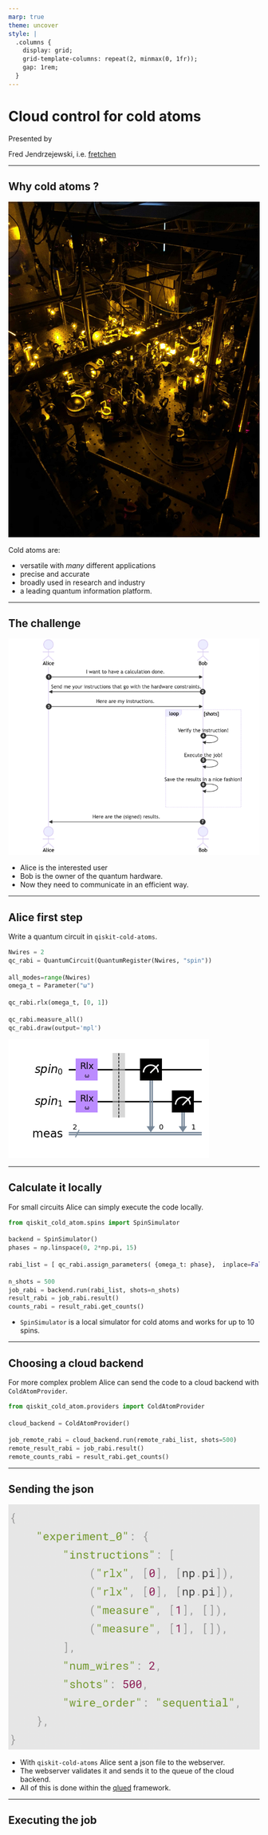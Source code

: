 ```yaml
---
marp: true
theme: uncover
style: |
  .columns {
    display: grid;
    grid-template-columns: repeat(2, minmax(0, 1fr));
    gap: 1rem;
  }
---
```


# Cloud control for cold atoms

Presented by

Fred Jendrzejewski, i.e. [fretchen](https://linktr.ee/fretchen)

---

## Why cold atoms ?

![bg left:50%](ImageNaLi.jpg)

Cold atoms are:

- versatile with *many* different applications
- precise and accurate
- broadly used in research and industry
- a leading quantum information platform.

---

## The challenge

![bg fit left:50%](AliceAndBob.png)

- Alice is the interested user
- Bob is the owner of the quantum hardware.
- Now they need to communicate in an efficient way.

---

## Alice first step

Write a quantum circuit in  `qiskit-cold-atoms`.

```python
Nwires = 2
qc_rabi = QuantumCircuit(QuantumRegister(Nwires, "spin"))

all_modes=range(Nwires)
omega_t = Parameter("ω")

qc_rabi.rlx(omega_t, [0, 1])

qc_rabi.measure_all()
qc_rabi.draw(output='mpl')
```

![bg fit left:33%](tutorials_09_ryberg_dynamics_3_0.png)

---

## Calculate it locally

For small circuits Alice can simply execute the code locally.
  
```python
from qiskit_cold_atom.spins import SpinSimulator

backend = SpinSimulator()
phases = np.linspace(0, 2*np.pi, 15)

rabi_list = [ qc_rabi.assign_parameters( {omega_t: phase},  inplace=False,  )  for phase in phases ]

n_shots = 500
job_rabi = backend.run(rabi_list, shots=n_shots)
result_rabi = job_rabi.result()
counts_rabi = result_rabi.get_counts()
```

- `SpinSimulator` is a local simulator for cold atoms and works for up to 10 spins.

---

## Choosing a cloud backend

For more complex problem Alice can send the code to a cloud backend with `ColdAtomProvider`.

```python
from qiskit_cold_atom.providers import ColdAtomProvider

cloud_backend = ColdAtomProvider()

job_remote_rabi = cloud_backend.run(remote_rabi_list, shots=500)
remote_result_rabi = job_rabi.result()
remote_counts_rabi = result_rabi.get_counts()
```

---

## Sending the json


![bg fit left:33%](json.png)

- With `qiskit-cold-atoms` Alice sent a json file to the webserver.
- The webserver validates it and sends it to the queue of the cloud backend.
- All of this is done within the [qlued](https://github.com/Alqor-UG/qlued) framework.

---

## Executing the job